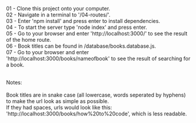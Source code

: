 01 - Clone this project onto your computer.<br/>
02 - Navigate in a terminal to '/04-routes/'.<br/>
03 - Enter 'npm install' and press enter to install dependencies.</br>
04 - To start the server type 'node index' and press enter.<br/>
05 - Go to your browser and enter 'http://localhost:3000/' to see the result of the home route.<br/>
06 - Book titles can be found in /database/books.database.js.<br/>
07 - Go to your browser and enter 'http://localhost:3000/books/nameofbook' to see the result of searching for a book.<br/>

<br/>
Notes:<br/>
<br/>
Book titles are in snake case (all lowercase, words seperated by hyphens) to make the url look as simple as possible.<br/>
If they had spaces, urls would look like this: 'http://localhost:3000/books/how%20to%20code', which is less readable.<br/>
